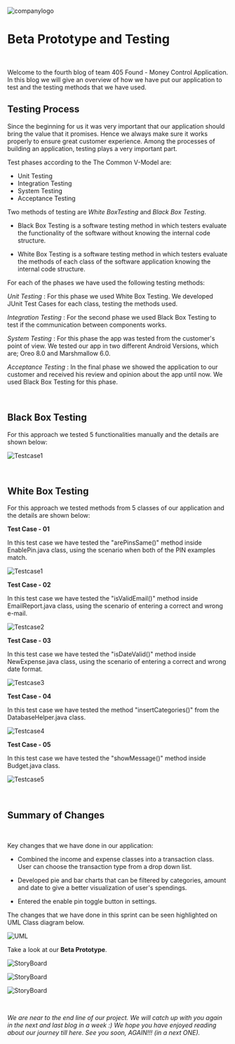 ![companylogo]({{site.baseurl}}/images/405logo.png)
   
# Beta Prototype and Testing

<br>

<p class="justify"/>

Welcome to the fourth blog of team 405 Found - Money Control Application. In this blog we will give an overview of how we have put our application to test and the testing methods that we have used.
<br>

## Testing Process

<p class="justify"/>

Since the beginning for us it was very important that our application should bring the value that it promises. Hence we always make sure it works properly to ensure great customer experience. Among the processes of building an application, testing plays a very important part.
<br>

<p class="justify"/>

Test phases according to the The Common V-Model are:

- Unit Testing
- Integration Testing
- System Testing
- Acceptance Testing

Two methods of testing are *White BoxTesting* and *Black Box Testing*.

- Black Box Testing is a software testing method in which testers evaluate the functionality of the software without knowing the internal code structure.

- White Box Testing is a software testing method in which testers evaluate the methods of each class of the software application knowing the internal code structure.

For each of the phases we have used the following testing methods:

*Unit Testing* : For this phase we used White Box Testing. We developed JUnit Test Cases for each class, testing the methods used. 

*Integration Testing* : For the second phase we used Black Box Testing to test if the communication between components works.

*System Testing* : For this phase the app was tested from the customer's point of view. We tested our app in two different Android Versions, which are; Oreo 8.0 and Marshmallow 6.0.

*Acceptance Testing* : In the final phase we showed the application to our customer and received his review and opinion about the app until now. We used Black Box Testing for this phase.

<br>

<p class="justify"/>


## Black Box Testing


For this approach we tested 5 functionalities manually and the details are shown below:


![Testcase1]({{site.baseurl}}/images/Black_Box_Testing.png)


<br>

<p class="justify"/>


## White Box Testing


For this approach we tested methods from 5 classes of our application and the details are shown below:


**Test Case - 01**

In this test case we have tested the "arePinsSame()" method inside EnablePin.java class, using the scenario when both of the PIN examples match.


![Testcase1]({{site.baseurl}}/images/JunitTestEnablePin1.JPG)


**Test Case - 02**

In this test case we have tested the "isValidEmail()" method inside EmailReport.java class, using the scenario of entering a correct and wrong e-mail.


![Testcase2]({{site.baseurl}}/images/JunitTestEmailReport1.JPG)


**Test Case - 03**

In this test case we have tested the "isDateValid()" method inside NewExpense.java class, using the scenario of entering a correct and wrong date format.


![Testcase3]({{site.baseurl}}/images/JunitTestDateFormat1.JPG)


**Test Case - 04**

In this test case we have tested the method "insertCategories()" from the DatabaseHelper.java class.


![Testcase4]({{site.baseurl}}/images/JunitTestDatabaseHelp1.JPG)


**Test Case - 05**

In this test case we have tested the "showMessage()" method inside Budget.java class.


![Testcase5]({{site.baseurl}}/images/JunitTestBudgetShowMessage1.JPG)


<br>

<p class="justify"/>

## Summary of Changes

<br>

<p class="justify"/>

Key changes that we have done in our application:

- Combined the income and expense classes into a transaction class. User can choose the transaction type from a drop down list.

- Developed pie and bar charts that can be filtered by categories, amount and date to give a better visualization of user's spendings.

- Entered the enable pin toggle button in settings.


The changes that we have done in this sprint can be seen highlighted on UML Class diagram below.

![UML]({{site.baseurl}}/images/UML_BetaPrototype.png)

Take a look at our **Beta Prototype**.

![StoryBoard]({{site.baseurl}}/images/StoryBoard44.jpg)


![StoryBoard]({{site.baseurl}}/images/StoryBoard55.jpg)


![StoryBoard]({{site.baseurl}}/images/StoryBoard66.JPG)


<br>

<p class="justify"/>

*We are near to the end line of our project. We will catch up with you again in the next and last blog in a week :) 
We hope you have enjoyed reading about our journey till here. See you soon, AGAIN!!! (in a next ONE).*
 
<br>

<p class="justify"/>
